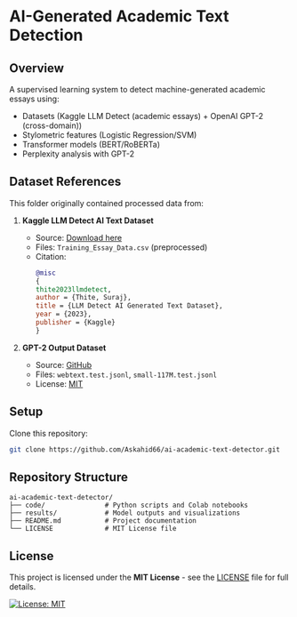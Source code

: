 # AI-Generated Academic Text Detection

## Overview  
A supervised learning system to detect machine-generated academic essays using:
- Datasets (Kaggle LLM Detect (academic essays) + OpenAI GPT-2 (cross-domain))  
- Stylometric features (Logistic Regression/SVM)  
- Transformer models (BERT/RoBERTa)  
- Perplexity analysis with GPT-2

## Dataset References

This folder originally contained processed data from:

1. **Kaggle LLM Detect AI Text Dataset**  
   - Source: [Download here](https://www.kaggle.com/datasets/surajiha101/llm-detect-ai-generated-text-dataset)  
   - Files: `Training_Essay_Data.csv` (preprocessed)  
   - Citation:  
     ```bibtex
     @misc
     {
     thite2023llmdetect,
     author = {Thite, Suraj},
     title = {LLM Detect AI Generated Text Dataset},
     year = {2023},
     publisher = {Kaggle}
     }
     ```

2. **GPT-2 Output Dataset**  
   - Source: [GitHub](https://github.com/openai/gpt-2-output-dataset)  
   - Files: `webtext.test.jsonl`, `small-117M.test.jsonl`  
   - License: [MIT](https://github.com/openai/gpt-2-output-dataset/blob/master/LICENSE)

## Setup  
Clone this repository:  
   ```bash
   git clone https://github.com/Askahid66/ai-academic-text-detector.git
```

## Repository Structure
```
ai-academic-text-detector/
├── code/               # Python scripts and Colab notebooks
├── results/            # Model outputs and visualizations
├── README.md           # Project documentation
└── LICENSE             # MIT License file
```

## License  
This project is licensed under the **MIT License** - see the [LICENSE](LICENSE) file for full details.  

[![License: MIT](https://img.shields.io/badge/License-MIT-yellow.svg)](https://opensource.org/licenses/MIT)
